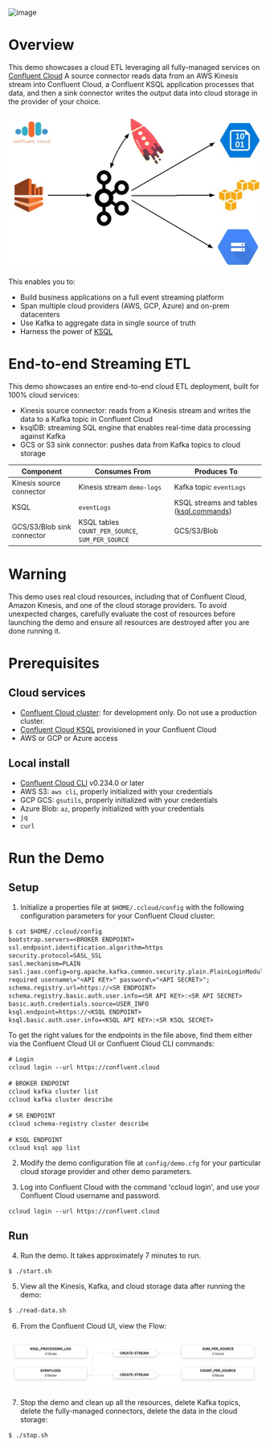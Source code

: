 ![image](../images/confluent-logo-300-2.png)

# Overview

This demo showcases a cloud ETL leveraging all fully-managed services on [Confluent Cloud](https://confluent.cloud?utm_source=github&utm_medium=demo&utm_campaign=ch.examples_type.community_content.cloud-etl)
A source connector reads data from an AWS Kinesis stream into Confluent Cloud, a Confluent KSQL application processes that data, and then a sink connector writes the output data into cloud storage in the provider of your choice.

![image](images/topology.jpg)

This enables you to:

* Build business applications on a full event streaming platform
* Span multiple cloud providers (AWS, GCP, Azure) and on-prem datacenters
* Use Kafka to aggregate data in single source of truth
* Harness the power of [KSQL](https://www.confluent.io/product/ksql/?utm_source=github&utm_medium=demo&utm_campaign=ch.examples_type.community_content.cloud-etl)

# End-to-end Streaming ETL

This demo showcases an entire end-to-end cloud ETL deployment, built for 100% cloud services:

* Kinesis source connector: reads from a Kinesis stream and writes the data to a Kafka topic in Confluent Cloud
* ksqlDB: streaming SQL engine that enables real-time data processing against Kafka
* GCS or S3 sink connector: pushes data from Kafka topics to cloud storage

| Component                  | Consumes From              | Produces To             |
|----------------------------|----------------------------|-------------------------|
| Kinesis source connector   | Kinesis stream `demo-logs` | Kafka topic `eventLogs` |
| KSQL                       | `eventLogs`                | KSQL streams and tables ([ksql.commands](ksql.commands)) |
| GCS/S3/Blob sink connector | KSQL tables `COUNT_PER_SOURCE`, `SUM_PER_SOURCE` | GCS/S3/Blob         |

# Warning

This demo uses real cloud resources, including that of Confluent Cloud, Amazon Kinesis, and one of the cloud storage providers.
To avoid unexpected charges, carefully evaluate the cost of resources before launching the demo and ensure all resources are destroyed after you are done running it.

# Prerequisites

## Cloud services

* [Confluent Cloud cluster](https://confluent.cloud?utm_source=github&utm_medium=demo&utm_campaign=ch.examples_type.community_content.cloud-etl): for development only. Do not use a production cluster.
* [Confluent Cloud KSQL](https://docs.confluent.io/current/quickstart/cloud-quickstart/ksql.html?utm_source=github&utm_medium=demo&utm_campaign=ch.examples_type.community_content.cloud-etl) provisioned in your Confluent Cloud
* AWS or GCP or Azure access

## Local install

* [Confluent Cloud CLI](https://docs.confluent.io/current/cloud/cli/install.html#ccloud-install-cli?utm_source=github&utm_medium=demo&utm_campaign=ch.examples_type.community_content.beginner-cloud) v0.234.0 or later
* AWS S3: `aws cli`, properly initialized with your credentials
* GCP GCS: `gsutils`, properly initialized with your credentials
* Azure Blob: `az`, properly initialized with your credentials
* `jq`
* `curl`

# Run the Demo

## Setup

1. Initialize a properties file at `$HOME/.ccloud/config` with the following configuration parameters for your Confluent Cloud cluster:

```shell
$ cat $HOME/.ccloud/config
bootstrap.servers=<BROKER ENDPOINT>
ssl.endpoint.identification.algorithm=https
security.protocol=SASL_SSL
sasl.mechanism=PLAIN
sasl.jaas.config=org.apache.kafka.common.security.plain.PlainLoginModule required username\="<API KEY>" password\="<API SECRET>";
schema.registry.url=https://<SR ENDPOINT>
schema.registry.basic.auth.user.info=<SR API KEY>:<SR API SECRET>
basic.auth.credentials.source=USER_INFO
ksql.endpoint=https://<KSQL ENDPOINT>
ksql.basic.auth.user.info=<KSQL API KEY>:<SR KSQL SECRET>
```

To get the right values for the endpoints in the file above, find them either via the Confluent Cloud UI or Confluent Cloud CLI commands:

```
# Login
ccloud login --url https://confluent.cloud

# BROKER ENDPOINT
ccloud kafka cluster list
ccloud kafka cluster describe

# SR ENDPOINT
ccloud schema-registry cluster describe

# KSQL ENDPOINT
ccloud ksql app list
```

2. Modify the demo configuration file at `config/demo.cfg` for your particular cloud storage provider and other demo parameters.

3. Log into Confluent Cloud with the command 'ccloud login', and use your Confluent Cloud username and password.

```
ccloud login --url https://confluent.cloud
```

## Run

4. Run the demo. It takes approximately 7 minutes to run.

```bash
$ ./start.sh
```

5. View all the Kinesis, Kafka, and cloud storage data after running the demo:

```bash
$ ./read-data.sh
```

6. From the Confluent Cloud UI, view the Flow:

![image](images/flow.png)

7. Stop the demo and clean up all the resources, delete Kafka topics, delete the fully-managed connectors, delete the data in the cloud storage:

```bash
$ ./stop.sh
```

